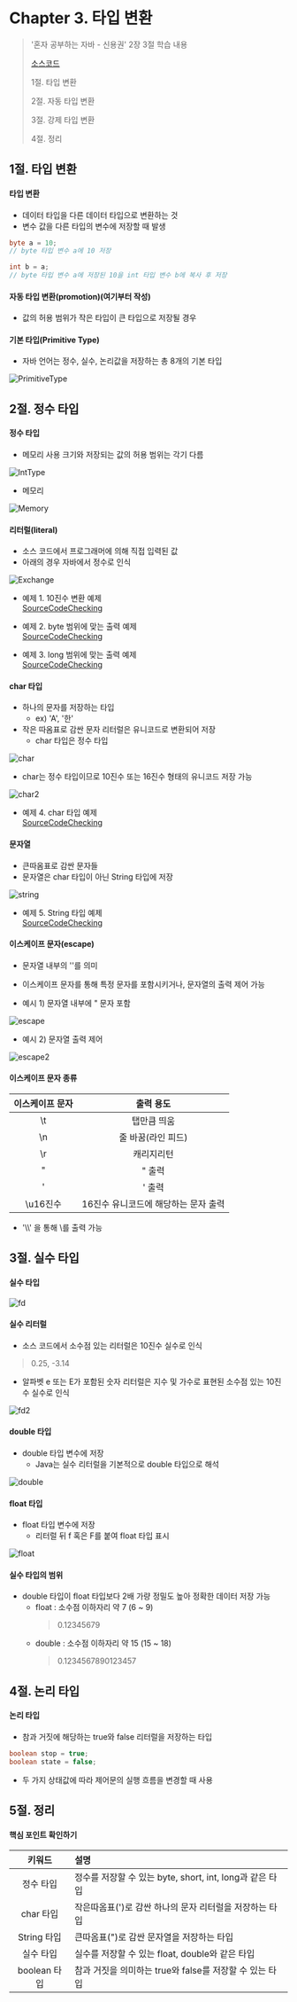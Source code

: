 #  Chapter 3. 타입 변환
> '혼자 공부하는 자바 - 신용권' 2장 3절 학습 내용
>
> [소스코드](https://github.com/BangYunseo/SelfStudyJava/tree/main/ch03_TypeCasting)
> 
> 1절. 타입 변환
>
> 2절. 자동 타입 변환
>
> 3절. 강제 타입 변환
>
> 4절. 정리

## 1절. 타입 변환
#### 타입 변환
* 데이터 타입을 다른 데이터 타입으로 변환하는 것
* 변수 값을 다른 타입의 변수에 저장할 때 발생
```Java
byte a = 10;
// byte 타입 변수 a에 10 저장

int b = a;
// byte 타입 변수 a에 저장된 10을 int 타입 변수 b에 복사 후 저장
```

#### 자동 타입 변환(promotion)(여기부터 작성)
* 값의 허용 범위가 작은 타입이 큰 타입으로 저장될 경우

#### 기본 타입(Primitive Type)
* 자바 언어는 정수, 실수, 논리값을 저장하는 총 8개의 기본 타입

![PrimitiveType](https://github.com/BangYunseo/TIL/blob/main/Language/Java/Image/ch02/PrimitiveType.PNG)

## 2절. 정수 타입
#### 정수 타입
* 메모리 사용 크기와 저장되는 값의 허용 범위는 각기 다름
      
![IntType](https://github.com/BangYunseo/TIL/blob/main/Language/Java/Image/ch02/IntType.PNG)

* 메모리

![Memory](https://github.com/BangYunseo/TIL/blob/main/Language/Java/Image/ch02/Memory.PNG)

#### 리터럴(literal)
* 소스 코드에서 프로그래머에 의해 직접 입력된 값
* 아래의 경우 자바에서 정수로 인식

![Exchange](https://github.com/BangYunseo/TIL/blob/main/Language/Java/Image/ch02/Exchange.PNG)

* 예제 1. 10진수 변환 예제   
[SourceCodeChecking](https://github.com/BangYunseo/SelfStudyJava/blob/main/ch02_PrimitiveType/IntegerLiteralExample.java)

* 예제 2. byte 범위에 맞는 출력 예제   
[SourceCodeChecking](https://github.com/BangYunseo/SelfStudyJava/blob/main/ch02_PrimitiveType/ByteExample.java)

* 예제 3. long 범위에 맞는 출력 예제  
[SourceCodeChecking](https://github.com/BangYunseo/SelfStudyJava/blob/main/ch02_PrimitiveType/LongExample.java)

#### char 타입
* 하나의 문자를 저장하는 타입
  * ex) 'A', '한'
* 작은 따옴표로 감싼 문자 리터럴은 유니코드로 변환되어 저장
  * char 타입은 정수 타입
 
![char](https://github.com/BangYunseo/TIL/blob/main/Language/Java/Image/ch02/char.PNG)

* char는 정수 타입이므로 10진수 또는 16진수 형태의 유니코드 저장 가능

![char2](https://github.com/BangYunseo/TIL/blob/main/Language/Java/Image/ch02/char2.PNG)

* 예제 4. char 타입 예제   
[SourceCodeChecking](https://github.com/BangYunseo/SelfStudyJava/blob/main/ch02_PrimitiveType/CharExample.java)

#### 문자열
* 큰따옴표로 감싼 문자들
* 문자열은 char 타입이 아닌 String 타입에 저장

![string](https://github.com/BangYunseo/TIL/blob/main/Language/Java/Image/ch02/string.PNG)

* 예제 5. String 타입 예제   
[SourceCodeChecking](https://github.com/BangYunseo/SelfStudyJava/blob/main/ch02_PrimitiveType/StringExample.java)

#### 이스케이프 문자(escape)
* 문자열 내부의 '\'를 의미
* 이스케이프 문자를 통해 특정 문자를 포함시키거나, 문자열의 출력 제어 가능

* 예시 1) 문자열 내부에 " 문자 포함

![escape](https://github.com/BangYunseo/TIL/blob/main/Language/Java/Image/ch02/escape.PNG)

* 예시 2) 문자열 출력 제어

![escape2](https://github.com/BangYunseo/TIL/blob/main/Language/Java/Image/ch02/escape2.PNG)

#### 이스케이프 문자 종류

|이스케이프 문자|출력 용도|
|:---:|:---:|
|\t|탭만큼 띄움|
|\n|줄 바꿈(라인 피드)|
|\r|캐리지리턴|
|\"|" 출력|
|\'|' 출력|
|\u16진수|16진수 유니코드에 해당하는 문자 출력|
* '\\\\\' 을 통해 \를 출력 가능

## 3절. 실수 타입
#### 실수 타입

![fd](https://github.com/BangYunseo/TIL/blob/main/Language/Java/Image/ch02/fd.PNG)

#### 실수 리터럴
* 소스 코드에서 소수점 있는 리터럴은 10진수 실수로 인식
> 0.25, -3.14

* 알파벳 e 또는 E가 포함된 숫자 리터럴은 지수 및 가수로 표현된 소수점 있는 10진수 실수로 인식

![fd2](https://github.com/BangYunseo/TIL/blob/main/Language/Java/Image/ch02/fd2.PNG)

#### double 타입
* double 타입 변수에 저장
  * Java는 실수 리터럴을 기본적으로 double 타입으로 해석

![double](https://github.com/BangYunseo/TIL/blob/main/Language/Java/Image/ch02/double.PNG)

#### float 타입
* float 타입 변수에 저장
  * 리터럴 뒤 f 혹은 F를 붙여 float 타입 표시

![float](https://github.com/BangYunseo/TIL/blob/main/Language/Java/Image/ch02/float.PNG)

#### 실수 타입의 범위
* double 타입이 float 타입보다 2배 가량 정밀도 높아 정확한 데이터 저장 가능
  * float : 소수점 이하자리 약 7 (6 ~ 9)
    > 0.12345679
  * double : 소수점 이하자리 약 15 (15 ~ 18)
    > 0.1234567890123457

## 4절. 논리 타입
#### 논리 타입
* 참과 거짓에 해당하는 true와 false 리터럴을 저장하는 타입
```Java
boolean stop = true;
boolean state = false;
```
* 두 가지 상태값에 따라 제어문의 실행 흐름을 변경할 때 사용

## 5절. 정리
#### 핵심 포인트 확인하기

|키워드|설명|
|:---:|:---|
|정수 타입|정수를 저장할 수 있는 byte, short, int, long과 같은 타입|
|char 타입|작은따옴표(')로 감싼 하나의 문자 리터럴을 저장하는 타입|
|String 타입|큰따옴표(")로 감싼 문자열을 저장하는 타입|
|실수 타입|실수를 저장할 수 있는 float, double와 같은 타입|
|boolean 타입|참과 거짓을 의미하는 true와 false를 저장할 수 있는 타입|
